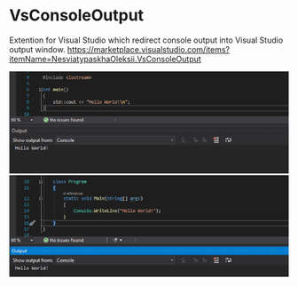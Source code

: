 # VsConsoleOutput

Extention for Visual Studio which redirect console output into Visual Studio output window.
https://marketplace.visualstudio.com/items?itemName=NesviatypaskhaOleksii.VsConsoleOutput

![С++](https://github.com/Nesviatypaskha/VsConsoleOutput/blob/master/vsconsoleoutput.plugin.vs/resource/picture/preview_cpp.png)
![С#](https://github.com/Nesviatypaskha/VsConsoleOutput/blob/master/vsconsoleoutput.plugin.vs/resource/picture/preview.png)
